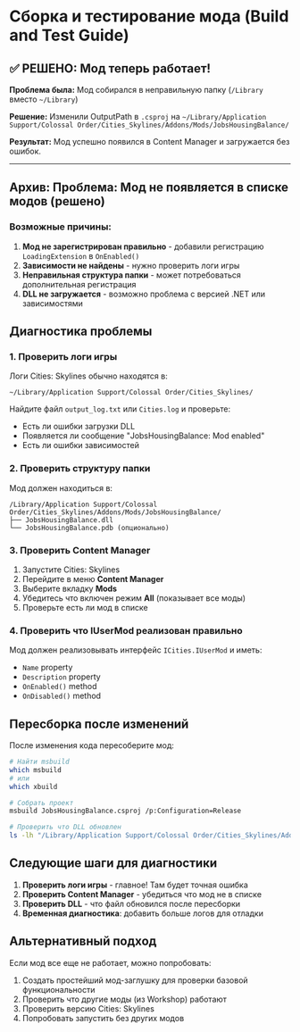 # Сборка и тестирование мода (Build and Test Guide)

## ✅ РЕШЕНО: Мод теперь работает!

**Проблема была:** Мод собирался в неправильную папку (`/Library` вместо `~/Library`)

**Решение:** Изменили OutputPath в `.csproj` на `~/Library/Application Support/Colossal Order/Cities_Skylines/Addons/Mods/JobsHousingBalance/`

**Результат:** Мод успешно появился в Content Manager и загружается без ошибок.

---

## Архив: Проблема: Мод не появляется в списке модов (решено)

### Возможные причины:

1. **Мод не зарегистрирован правильно** - добавили регистрацию `LoadingExtension` в `OnEnabled()`
2. **Зависимости не найдены** - нужно проверить логи игры
3. **Неправильная структура папки** - может потребоваться дополнительная регистрация
4. **DLL не загружается** - возможно проблема с версией .NET или зависимостями

## Диагностика проблемы

### 1. Проверить логи игры

Логи Cities: Skylines обычно находятся в:
```
~/Library/Application Support/Colossal Order/Cities_Skylines/
```

Найдите файл `output_log.txt` или `Cities.log` и проверьте:
- Есть ли ошибки загрузки DLL
- Появляется ли сообщение "JobsHousingBalance: Mod enabled"
- Есть ли ошибки зависимостей

### 2. Проверить структуру папки

Мод должен находиться в:
```
/Library/Application Support/Colossal Order/Cities_Skylines/Addons/Mods/JobsHousingBalance/
├── JobsHousingBalance.dll
└── JobsHousingBalance.pdb (опционально)
```

### 3. Проверить Content Manager

1. Запустите Cities: Skylines
2. Перейдите в меню **Content Manager**
3. Выберите вкладку **Mods**
4. Убедитесь что включен режим **All** (показывает все моды)
5. Проверьте есть ли мод в списке

### 4. Проверить что IUserMod реализован правильно

Мод должен реализовывать интерфейс `ICities.IUserMod` и иметь:
- `Name` property
- `Description` property
- `OnEnabled()` method
- `OnDisabled()` method

## Пересборка после изменений

После изменения кода пересоберите мод:

```bash
# Найти msbuild
which msbuild
# или
which xbuild

# Собрать проект
msbuild JobsHousingBalance.csproj /p:Configuration=Release

# Проверить что DLL обновлен
ls -lh "/Library/Application Support/Colossal Order/Cities_Skylines/Addons/Mods/JobsHousingBalance/"
```

## Следующие шаги для диагностики

1. **Проверить логи игры** - главное! Там будет точная ошибка
2. **Проверить Content Manager** - убедиться что мод не в списке
3. **Проверить DLL** - что файл обновился после пересборки
4. **Временная диагностика**: добавить больше логов для отладки

## Альтернативный подход

Если мод все еще не работает, можно попробовать:

1. Создать простейший мод-заглушку для проверки базовой функциональности
2. Проверить что другие моды (из Workshop) работают
3. Проверить версию Cities: Skylines
4. Попробовать запустить без других модов
